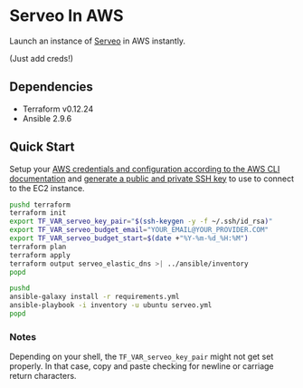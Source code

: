 # Serveo In AWS

Launch an instance of [Serveo](https://serveo.net) in AWS instantly. 

(Just add creds!)

## Dependencies

* Terraform v0.12.24
* Ansible 2.9.6

## Quick Start

Setup your [AWS credentials and configuration according to the AWS CLI documentation](https://docs.aws.amazon.com/cli/latest/userguide/cli-configure-files.html) and [generate a public and private SSH key](https://help.github.com/en/github/authenticating-to-github/generating-a-new-ssh-key-and-adding-it-to-the-ssh-agent) to use to connect to the EC2 instance.

```sh
pushd terraform
terraform init
export TF_VAR_serveo_key_pair="$(ssh-keygen -y -f ~/.ssh/id_rsa)"
export TF_VAR_serveo_budget_email="YOUR_EMAIL@YOUR_PROVIDER.COM"
export TF_VAR_serveo_budget_start=$(date +"%Y-%m-%d_%H:%M")
terraform plan
terraform apply
terraform output serveo_elastic_dns >| ../ansible/inventory
popd

pushd
ansible-galaxy install -r requirements.yml
ansible-playbook -i inventory -u ubuntu serveo.yml
popd
```

### Notes
Depending on your shell, the `TF_VAR_serveo_key_pair` might not get set properly.  In that case, copy and paste checking for newline or carriage return characters.
